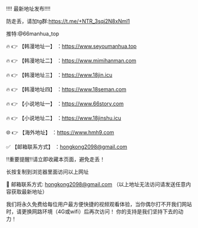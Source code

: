 ‼️‼️ 最新地址发布‼️‼️

防走丢，请加tg群:https://t.me/+NTR_3sqj2N8xNml1   

推特:@66manhua_top

🔥 👉 【韩漫地址一】 ：https://www.seyoumanhua.top

🔥 👉 【韩漫地址二】 ：https://www.mimihanman.com

🔥 👉 【韩漫地址三】 ：https://www.18jin.icu

🔥 👉 【韩漫地址四】 ：https://www.18seman.com

🔥 👉 【小说地址一】 ：https://www.66story.com 

🔥 👉 【小说地址二】 ：https://www.18jinshu.icu

🌐 👉 【海外地址】 ：https://www.hmh9.com

✅ 【邮箱联系方式】 ：hongkong2098@gmail.com 

‼️重要提醒‼️请立即收藏本页面，避免走丢！

长按复制到浏览器里面访问以上网址

📧 邮箱联系方式: hongkong2098@gmail.com （以上地址无法访问请发送任意内容获取最新地址）

我们将永久免费给每位用户最方便快捷的视频观看体验，当你偶尔打不开我们网站时，请更换网路环境（4G或wifi）后再次访问！ 你的支持是我们坚持下去的动力！

